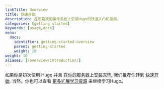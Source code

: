 ```yaml
---
linkTitle: Overview
title: 快速开始
description: 在您喜欢的操作系统上安装Hugo的快速入门和指南。
categories: [getting started]
keywords: [usage,docs]
menu:
  docs:
    identifier: getting-started-overview
    parent: getting-started
    weight: 10
weight: 10
aliases: [/overview/introduction/]
---
```


如果你是初次使用 Hugo 并且 [在你的服务器上安装完毕][installed], 我们推荐你转到 [快速开始][quick start]. 当然，你也可以查看 [更多扩展学习资源][external learning resources] 来继续学习Hugo。

[installed]: /installation/
[quick start]: /getting-started/quick-start/
[external learning resources]: /getting-started/external-learning-resources/
